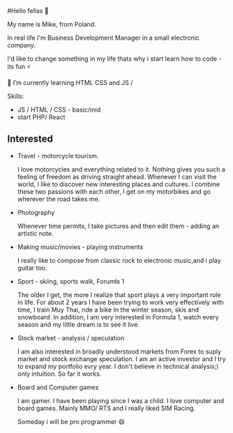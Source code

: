 #Hello fellas 👋


My name is Mike, from Poland.

In real life I'm Business Development Manager in a small electronic company.

I'd like to change something in my life thats why i start learn how to code - its fun ⚡

🌱 I’m currently learning HTML CSS and JS / 

Skills:
<ul>
<li> 
  JS / HTML / CSS - basic/mid
  </li>
  <li>
start PHP/ React
  </li>  
</ul>



<h2>Interested</h2>
<ul>
  <li>Travel - motorcycle tourism.</li>
    <p>
      I love motorcycles and everything related to it.
    Nothing gives you such a feeling of freedom as driving straight ahead.
    Whenever I can visit the world, I like to discover new interesting places and cultures.
    I combine these two passions with each other, I get on my motorbikes and go wherever the road takes me.
     </p>
  <li>Photography</li>
    <p>
      Whenever time permits, I take pictures and then edit them - adding an artistic note.
     </p>
  <li>Making music/movies - playing instruments</li>
    <p>
      I really like to compose from classic rock to electronic music,and i play guitar too.
     </p>
  <li>Sport - skiing, sports walk, Forumła 1</li>
    <p>
      The older I get, the more I realize that sport plays a very important role in life.
    For about 2 years I have been trying to work very effectively with time, I train Muy Thai, ride a bike
    In the winter season, skis and snowboard.
    In addition, I am very interested in Formula 1, watch every season and my little dream is to see it live.
     </p>
  <li>Stock market - analysis / speculation</li>
    <p>
      I am also interested in broadly understood markets from Forex to suply market and stock exchange speculation.
    I am an active investor and I try to expand my portfolio evry year.
    I don't believe in technical analysis;) only intuition. So far it works.
     </p>
  <li>Board and Computer games</li>
    <p>
      I am gamer. I have been playing since I was a child. I love computer and board games.
    Mainly MMO/ RTS and I really liked SIM Racing.
      </p>
Someday i will be pro programmer 😄 
  
</ul>

<!--
**Nejvii/Nejvii** is a ✨ _special_ ✨ repository because its `README.md` (this file) appears on your GitHub profile.

Here are some ideas to get you started:

- 🔭 I’m currently working on ...
- 🌱 I’m currently learning ...
- 👯 I’m looking to collaborate on ...
- 🤔 I’m looking for help with ...
- 💬 Ask me about ...
- 📫 How to reach me: ...
- 😄 Pronouns: ...
- ⚡ Fun fact: ...
-->
